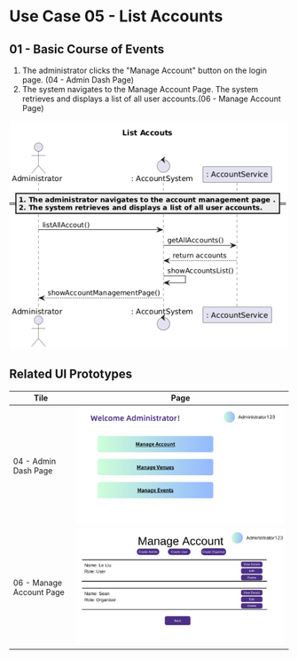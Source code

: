 # Use Case 05 - List Accounts

## 01 - Basic Course of Events
1. The administrator clicks the "Manage Account" button on the login page. (04 - Admin Dash Page)
2. The system navigates to the Manage Account Page. The system retrieves and displays a list of all user accounts.(06 - Manage Account Page)

![Use Case Name - Basic Course of Events](/02-analysis/usecases/images/05-list-accounts.png)


## Related UI Prototypes
| Tile | Page |
| --- | --- |
| 04 - Admin Dash Page | ![Admin Dash Page](/01-requirements/ui/04-admin-dash-page.png) |
| 06 - Manage Account Page | ![Manage Account Page](/01-requirements/ui/06-manage-account.png) |

